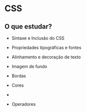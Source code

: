 # CSS





## O que estudar? 



- Sintaxe e Inclusão do CSS

- Propriedades tipográficas  e fontes

- Alinhamento e decoração de texto

- Imagem de fundo

- Bordas

- Cores

- 

- Operadores

  

